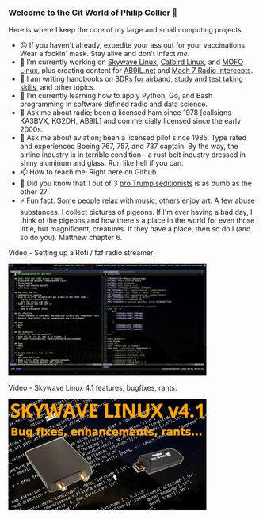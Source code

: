 ### Welcome to the Git World of Philip Collier 👋

Here is where I keep the core of my large and small computing projects.

- :angry: If you haven't already, expedite your ass out for your vaccinations.  Wear a fookin' mask.  Stay alive and don't infect _me_.
- 🔭 I’m currently working on [Skywave Linux], [Catbird Linux], and [MOFO Linux], plus creating content for [AB9IL.net] and [Mach 7 Radio Intercepts].
- 👯 I am writing handbooks on [SDRs for airband], [study and test taking skills], and other topics.
- 🌱 I’m currently learning how to apply Python, Go, and Bash programming in software defined radio and data science.
- 💬 Ask me about radio; been a licensed ham since 1978 [callsigns KA3BVX, KG2DH, AB9IL] and commercially licensed since the early 2000s.
- 💬 Ask me about aviation; been a licensed pilot since 1985.  Type rated and experienced Boeing 767, 757, and 737 captain.  By the way, the airline industry is in terrible condition - a rust belt industry dressed in shiny aluminum and glass.  Run like hell if you can.
- 📫 How to reach me: Right here on Github.
- :shit: Did you know that 1 out of 3 [pro Trump seditionists] is as dumb as the other 2?
- ⚡ Fun fact: Some people relax with music, others enjoy art.  A few abuse substances.  I collect pictures of pigeons.  If I'm ever having a bad day, I think of the pigeons and how there's a place in the world for even those little, but magnificent, creatures.  If they have a place, then so do I (and so do you).  Matthew chapter 6.

Video - Setting up a Rofi / fzf radio streamer:

[![Setting up a Rofi / fzf internet radio streamer.](screenshot_youtube_1.png)](https://youtu.be/watch?v=euHLtJu9W6Y "Setting up a Rofi / fzf internet radio streamer.")


Video - Skywave Linux 4.1 features, bugfixes, rants:

[![Skywave Linux 4.1 features, bugfixes, rants.](screenshot_youtube_2.png)](https://youtu.be/watch?v=YBkglgFf8MU "Skywave Linux 4.1 features, bugfixes, rants.")

<br />
<br />

[AB9IL.net]: https://www.ab9il.net
[study and test taking skills]: https://amzn.to/3ExUfkK
[Mach 7 Radio Intercepts]: https://youtube.com/user/AB9IL
[SDRs for airband]: https://amzn.to/3w8y95j
[Skywave Linux]: https://skywavelinux.com
[Catbird Linux]: https://catbirdlinux.com
[MOFO Linux]: https://mofolinux.com
[pro Trump seditionists]: https://youtu.be/sDF-UIr-waI
